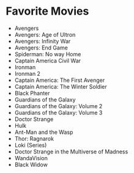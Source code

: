# Favorite Movies
- Avengers
- Avengers: Age of Ultron
- Avengers: Infinity War
- Avengers: End Game
- Spiderman: No way Home
- Captain America Civil War
- Ironman
- Ironman 2
- Captain America: The First Avenger
- Captain America: The Winter Soldier
- Black Phanter
- Guardians of the Galaxy
- Guardians of the Galaxy: Volume 2
- Guardians of the Galaxy: Volume 3
- Doctor Strange
- Hulk
- Ant-Man and the Wasp
- Thor: Ragnarok
- Loki (Series)
- Doctor Strange in the Multiverse of Madness
- WandaVision
- Black Widow

